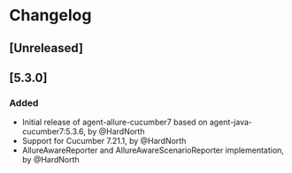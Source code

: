 # Changelog

## [Unreleased]

## [5.3.0]
### Added
- Initial release of agent-allure-cucumber7 based on agent-java-cucumber7:5.3.6, by @HardNorth
- Support for Cucumber 7.21.1, by @HardNorth
- AllureAwareReporter and AllureAwareScenarioReporter implementation, by @HardNorth
